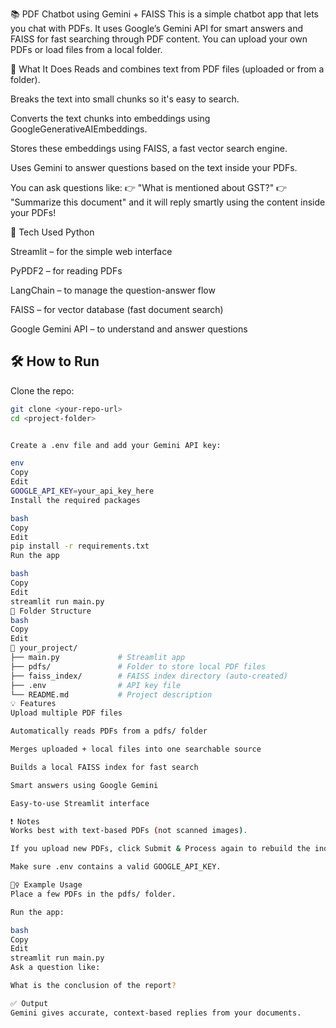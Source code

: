 📚 PDF Chatbot using Gemini + FAISS
This is a simple chatbot app that lets you chat with PDFs. It uses Google’s Gemini API for smart answers and FAISS for fast searching through PDF content. You can upload your own PDFs or load files from a local folder.

🚀 What It Does
Reads and combines text from PDF files (uploaded or from a folder).

Breaks the text into small chunks so it's easy to search.

Converts the text chunks into embeddings using GoogleGenerativeAIEmbeddings.

Stores these embeddings using FAISS, a fast vector search engine.

Uses Gemini to answer questions based on the text inside your PDFs.

You can ask questions like:
👉 "What is mentioned about GST?"
👉 "Summarize this document"
and it will reply smartly using the content inside your PDFs!

🧰 Tech Used
Python

Streamlit – for the simple web interface

PyPDF2 – for reading PDFs

LangChain – to manage the question-answer flow

FAISS – for vector database (fast document search)

Google Gemini API – to understand and answer questions


## 🛠 How to Run

Clone the repo:

```bash
git clone <your-repo-url>
cd <project-folder>


Create a .env file and add your Gemini API key:

env
Copy
Edit
GOOGLE_API_KEY=your_api_key_here
Install the required packages

bash
Copy
Edit
pip install -r requirements.txt
Run the app

bash
Copy
Edit
streamlit run main.py
📁 Folder Structure
bash
Copy
Edit
📂 your_project/
├── main.py             # Streamlit app
├── pdfs/               # Folder to store local PDF files
├── faiss_index/        # FAISS index directory (auto-created)
├── .env                # API key file
└── README.md           # Project description
💡 Features
Upload multiple PDF files

Automatically reads PDFs from a pdfs/ folder

Merges uploaded + local files into one searchable source

Builds a local FAISS index for fast search

Smart answers using Google Gemini

Easy-to-use Streamlit interface

❗ Notes
Works best with text-based PDFs (not scanned images).

If you upload new PDFs, click Submit & Process again to rebuild the index.

Make sure .env contains a valid GOOGLE_API_KEY.

🙋‍♀️ Example Usage
Place a few PDFs in the pdfs/ folder.

Run the app:

bash
Copy
Edit
streamlit run main.py
Ask a question like:

What is the conclusion of the report?

✅ Output
Gemini gives accurate, context-based replies from your documents.
